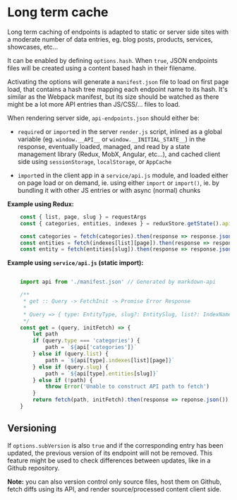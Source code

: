 
# Long term cache

Long term caching of endpoints is adapted to static or server side sites with a moderate number of data entries, eg. blog posts, products, services, showcases, etc…

It can be enabled by defining `options.hash`. When `true`, JSON endpoints files will be created using a content based hash in their filename.

Activating the options will generate a `manifest.json` file to load on first page load, that contains a hash tree mapping each endpoint name to its hash. It's similar as the Webpack manifest, but its size should be watched as there might be a lot more API entries than JS/CSS/… files to load.

When rendering server side, `api-endpoints.json` should either be:

- `require`d or `import`ed in the server `render.js` script, inlined as a global variable (eg. `window.__API__` or `window.__INITIAL_STATE__`) in the response, eventually loaded, managed, and read by a state management library (Redux, MobX, Angular, etc…), and cached client side using `sessionStorage`, `localStorage`, or `AppCache`

- `import`ed in the client app in a `service/api.js` module, and loaded either on page load or on demand, ie. using either `import` or `import()`, ie. by bundling it with other JS entries or with async (normal) chunks

**Example using Redux:**

```js
    const { list, page, slug } = requestArgs
    const { categories, entities, indexes } = reduxStore.getState().apiManifest

    const categories = fetch(categories).then(response => response.json())
    const entities = fetch(indexes[list][page]).then(response => response.json())
    const entity = fetch(entities[slug]).then(response => response.json())
```

**Example using `service/api.js` (static import):**

```js

    import api from './manifest.json' // Generated by markdown-api

    /**
     * get :: Query -> FetchInit -> Promise Error Response
     *
     * Query => { type: EntityType, slug?: EntitySlug, list?: IndexName, page?: Number }
     */
    const get = (query, initFetch) => {
        let path
        if (query.type === 'categories') {
            path = `${api['categories']}`
        } else if (query.list) {
            path = `${api[type].indexes[list][page]}`
        } else if (query.slug) {
            path = `${api[type].entities[slug]}`
        } else if (!path) {
            throw Error('Unable to construct API path to fetch')
        }
        return fetch(path, initFetch).then(response => reponse.json())
    }
```

## Versioning

If `options.subVersion` is also `true` and if the corresponding entry has been updated, the previous version of its endpoint will not be removed. This feature might be used to check differences between updates, like in a Github repository.

**Note:** you can also version control only source files, host them on Github, fetch diffs using its API, and render source/processed content client side.
